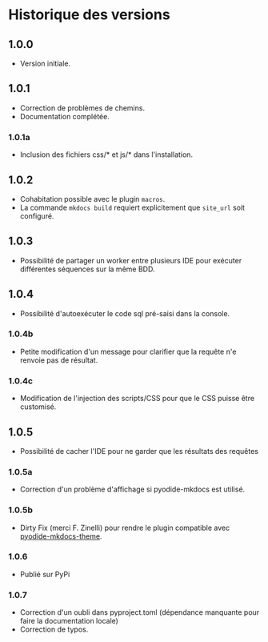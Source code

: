 # Historique des versions

## 1.0.0

- Version initiale.

## 1.0.1

- Correction de problèmes de chemins.
- Documentation complétée.

### 1.0.1a

- Inclusion des fichiers css/\* et js/\* dans l'installation.

## 1.0.2

- Cohabitation possible avec le plugin `macros`.
- La commande `mkdocs build` requiert explicitement que `site_url` soit configuré.

## 1.0.3

- Possibilité de partager un worker entre plusieurs IDE pour exécuter différentes séquences sur la même BDD.

## 1.0.4

- Possibilité d'autoexécuter le code sql pré-saisi dans la console.

### 1.0.4b

- Petite modification d'un message pour clarifier que la requête n'e renvoie pas de résultat.

### 1.0.4c

- Modification de l'injection des scripts/CSS pour que le CSS puisse être customisé.

## 1.0.5

- Possibilité de cacher l'IDE pour ne garder que les résultats des requêtes

### 1.0.5a

- Correction d'un problème d'affichage si pyodide-mkdocs est utilisé.

### 1.0.5b

- Dirty Fix (merci F. Zinelli) pour rendre le plugin compatible avec [pyodide-mkdocs-theme](https://frederic-zinelli.gitlab.io/pyodide-mkdocs-theme/).

### 1.0.6

- Publié sur PyPi

### 1.0.7

- Correction d'un oubli dans pyproject.toml (dépendance manquante pour faire la documentation locale)
- Correction de typos.
